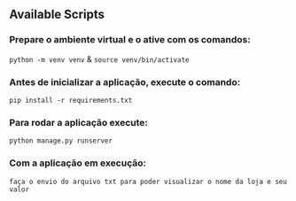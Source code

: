 ## Available Scripts

### Prepare o ambiente virtual e o ative com os comandos:

`python -m venv venv` &
`source venv/bin/activate`

### Antes de inicializar a aplicação, execute o comando:

`pip install -r requirements.txt`

### Para rodar a aplicação execute:

`python manage.py runserver`

### Com a aplicação em execução:

`faça o envio do arquivo txt para poder visualizar o nome da loja e seu valor`
